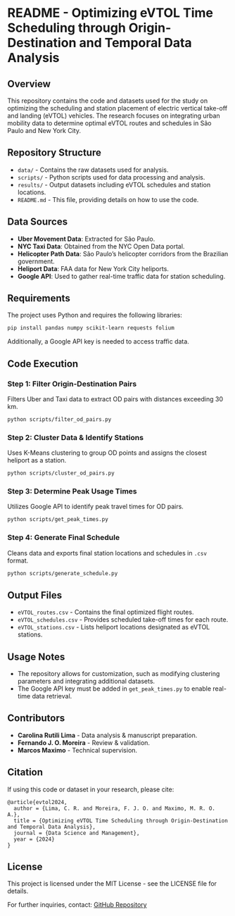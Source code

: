 # README - Optimizing eVTOL Time Scheduling through Origin-Destination and Temporal Data Analysis

## Overview
This repository contains the code and datasets used for the study on optimizing the scheduling and station placement of electric vertical take-off and landing (eVTOL) vehicles. The research focuses on integrating urban mobility data to determine optimal eVTOL routes and schedules in São Paulo and New York City.

## Repository Structure
- `data/` - Contains the raw datasets used for analysis.
- `scripts/` - Python scripts used for data processing and analysis.
- `results/` - Output datasets including eVTOL schedules and station locations.
- `README.md` - This file, providing details on how to use the code.

## Data Sources
- **Uber Movement Data**: Extracted for São Paulo.
- **NYC Taxi Data**: Obtained from the NYC Open Data portal.
- **Helicopter Path Data**: São Paulo’s helicopter corridors from the Brazilian government.
- **Heliport Data**: FAA data for New York City heliports.
- **Google API**: Used to gather real-time traffic data for station scheduling.

## Requirements
The project uses Python and requires the following libraries:
```bash
pip install pandas numpy scikit-learn requests folium
```
Additionally, a Google API key is needed to access traffic data.

## Code Execution
### Step 1: Filter Origin-Destination Pairs
Filters Uber and Taxi data to extract OD pairs with distances exceeding 30 km.
```bash
python scripts/filter_od_pairs.py
```

### Step 2: Cluster Data & Identify Stations
Uses K-Means clustering to group OD points and assigns the closest heliport as a station.
```bash
python scripts/cluster_od_pairs.py
```

### Step 3: Determine Peak Usage Times
Utilizes Google API to identify peak travel times for OD pairs.
```bash
python scripts/get_peak_times.py
```

### Step 4: Generate Final Schedule
Cleans data and exports final station locations and schedules in `.csv` format.
```bash
python scripts/generate_schedule.py
```

## Output Files
- `eVTOL_routes.csv` - Contains the final optimized flight routes.
- `eVTOL_schedules.csv` - Provides scheduled take-off times for each route.
- `eVTOL_stations.csv` - Lists heliport locations designated as eVTOL stations.

## Usage Notes
- The repository allows for customization, such as modifying clustering parameters and integrating additional datasets.
- The Google API key must be added in `get_peak_times.py` to enable real-time data retrieval.

## Contributors
- **Carolina Rutili Lima** - Data analysis & manuscript preparation.
- **Fernando J. O. Moreira** - Review & validation.
- **Marcos Maximo** - Technical supervision.

## Citation
If using this code or dataset in your research, please cite:
```
@article{evtol2024,
  author = {Lima, C. R. and Moreira, F. J. O. and Maximo, M. R. O. A.},
  title = {Optimizing eVTOL Time Scheduling through Origin-Destination and Temporal Data Analysis},
  journal = {Data Science and Management},
  year = {2024}
}
```

## License
This project is licensed under the MIT License - see the LICENSE file for details.

For further inquiries, contact: [GitHub Repository](https://github.com/FLYMOV-ERC/Data_evtols/)

